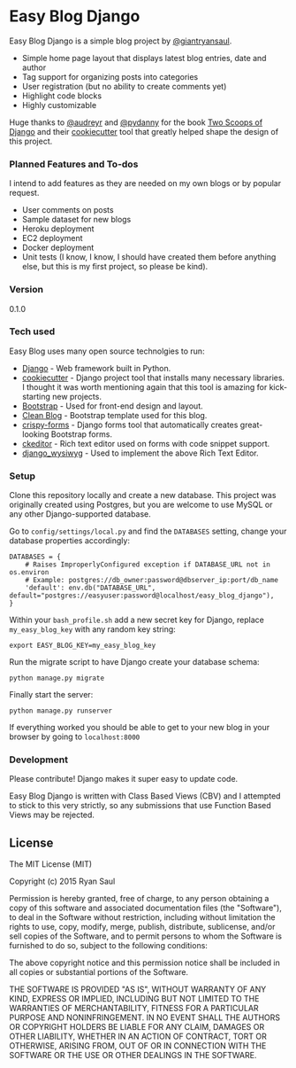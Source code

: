 # Easy Blog Django

Easy Blog Django is a simple blog project by [@giantryansaul].

  - Simple home page layout that displays latest blog entries, date and author
  - Tag support for organizing posts into categories
  - User registration (but no ability to create comments yet)
  - Highlight code blocks
  - Highly customizable

Huge thanks to [@audreyr] and [@pydanny] for the book [Two Scoops of Django] and their [cookiecutter] tool that greatly helped shape the design of this project.

### Planned Features and To-dos

I intend to add features as they are needed on my own blogs or by popular request.

  - User comments on posts
  - Sample dataset for new blogs
  - Heroku deployment
  - EC2 deployment
  - Docker deployment
  - Unit tests (I know, I know, I should have created them before anything else, but this is my first project, so please be kind).

### Version

0.1.0

### Tech used

Easy Blog uses many open source technolgies to run:

* [Django] - Web framework built in Python.
* [cookiecutter] - Django project tool that installs many necessary libraries. I thought it was worth mentioning again that this tool is amazing for kick-starting new projects.
* [Bootstrap] - Used for front-end design and layout.
* [Clean Blog] - Bootstrap template used for this blog.
* [crispy-forms] - Django forms tool that automatically creates great-looking Bootstrap forms.
* [ckeditor] - Rich text editor used on forms with code snippet support.
* [django_wysiwyg] - Used to implement the above Rich Text Editor.

### Setup

Clone this repository locally and create a new database. This project was originally created using Postgres, but you are welcome to use MySQL or any other Django-supported database.

Go to `config/settings/local.py` and find the `DATABASES` setting, change your database properties accordingly:
```
DATABASES = {
    # Raises ImproperlyConfigured exception if DATABASE_URL not in os.environ
    # Example: postgres://db_owner:password@dbserver_ip:port/db_name
    'default': env.db("DATABASE_URL", default="postgres://easyuser:password@localhost/easy_blog_django"),
}
```

Within your `bash_profile.sh` add a new secret key for Django, replace `my_easy_blog_key` with any random key string:
```
export EASY_BLOG_KEY=my_easy_blog_key
```
Run the migrate script to have Django create your database schema:
```
python manage.py migrate
```
Finally start the server:
```
python manage.py runserver
```
If everything worked you should be able to get to your new blog in your browser by going to `localhost:8000`

### Development

Please contribute! Django makes it super easy to update code.

Easy Blog Django is written with Class Based Views (CBV) and I attempted to stick to this very strictly, so any submissions that use Function Based Views may be rejected.

License
----
The MIT License (MIT)

Copyright (c) 2015 Ryan Saul

Permission is hereby granted, free of charge, to any person obtaining a copy
of this software and associated documentation files (the "Software"), to deal
in the Software without restriction, including without limitation the rights
to use, copy, modify, merge, publish, distribute, sublicense, and/or sell
copies of the Software, and to permit persons to whom the Software is
furnished to do so, subject to the following conditions:

The above copyright notice and this permission notice shall be included in all
copies or substantial portions of the Software.

THE SOFTWARE IS PROVIDED "AS IS", WITHOUT WARRANTY OF ANY KIND, EXPRESS OR
IMPLIED, INCLUDING BUT NOT LIMITED TO THE WARRANTIES OF MERCHANTABILITY,
FITNESS FOR A PARTICULAR PURPOSE AND NONINFRINGEMENT. IN NO EVENT SHALL THE
AUTHORS OR COPYRIGHT HOLDERS BE LIABLE FOR ANY CLAIM, DAMAGES OR OTHER
LIABILITY, WHETHER IN AN ACTION OF CONTRACT, TORT OR OTHERWISE, ARISING FROM,
OUT OF OR IN CONNECTION WITH THE SOFTWARE OR THE USE OR OTHER DEALINGS IN THE
SOFTWARE.

   [@giantryansaul]: <https://github.com/giantryansaul>
   [Django]: <https://www.djangoproject.com/>
   [Clean Blog]: <http://startbootstrap.com/template-overviews/clean-blog/>
   [ckeditor]: <http://ckeditor.com/>
   [Bootstrap]: <http://getbootstrap.com/>
   [Two Scoops of Django]: <http://twoscoopspress.org/products/two-scoops-of-django-1-8>
   [cookiecutter]: <https://github.com/audreyr/cookiecutter>
   [@audreyr]: <https://github.com/audreyr>
   [@pydanny]: <https://github.com/pydanny>
   [crispy-forms]: <http://django-crispy-forms.readthedocs.org/>
   [django_wysiwyg]: <https://github.com/pydanny/django-wysiwyg>

